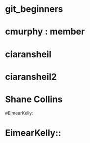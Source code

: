 # git_beginners
 # cmurphy : member
 # ciaransheil
# ciaransheil2
# Shane Collins
#EimearKelly:
# EimearKelly::

